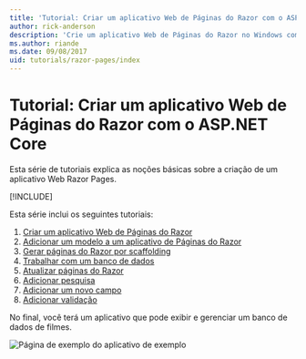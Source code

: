 ```yaml
---
title: 'Tutorial: Criar um aplicativo Web de Páginas do Razor com o ASP.NET Core'
author: rick-anderson
description: 'Crie um aplicativo Web de Páginas do Razor no Windows com o Visual Studio, ASP.NET Core e o EF Core.'
ms.author: riande
ms.date: 09/08/2017
uid: tutorials/razor-pages/index
---
```

# <a name="tutorial-create-a-razor-pages-web-app-with-aspnet-core"></a>Tutorial: Criar um aplicativo Web de Páginas do Razor com o ASP.NET Core

Esta série de tutoriais explica as noções básicas sobre a criação de um aplicativo Web Razor Pages. 

[!INCLUDE[](~/includes/advancedRP.md)]

Esta série inclui os seguintes tutoriais:

1. [Criar um aplicativo Web de Páginas do Razor](xref:tutorials/razor-pages/razor-pages-start)
1. [Adicionar um modelo a um aplicativo de Páginas do Razor](xref:tutorials/razor-pages/model)
1. [Gerar páginas do Razor por scaffolding](xref:tutorials/razor-pages/page)
1. [Trabalhar com um banco de dados](xref:tutorials/razor-pages/sql)
1. [Atualizar páginas do Razor](xref:tutorials/razor-pages/da1)
1. [Adicionar pesquisa](xref:tutorials/razor-pages/search)
1. [Adicionar um novo campo](xref:tutorials/razor-pages/new-field)
1. [Adicionar validação](xref:tutorials/razor-pages/validation)

No final, você terá um aplicativo que pode exibir e gerenciar um banco de dados de filmes.

![Página de exemplo do aplicativo de exemplo](index/_static/sample-page.png)
